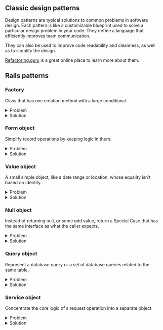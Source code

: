
## Classic design patterns

Design patterns are typical solutions to common problems in software design.
Each pattern is like a customizable blueprint used to solve a particular design problem in your code.
They define a language that efficiently improves team communication.

They can also be used to improve code readability and cleanness, as well as to simplify the design.

[Refactoring.guru](https://refactoring.guru) is a great online place to learn more about them.

## Rails patterns

### Factory
Class that has one creation method with a large conditional.

<details>
  <summary>Problem</summary>
  You have a method which instantiates a different type of object depending on a particular parameter.
</details>

<details>
  <summary>Solution</summary>
  Read more <a href="https://www.sihui.io/design-pattern-factory/" target="_blank" rel="noopener">here</a>.
</details>

### Form object
Simplify record operations by keeping logic in them.

<details>
  <summary>Problem</summary>
  <ul>
    <li>Your controllers are huge and you want to make them more readable by extracting some of their logic, but you don't want to clutter your models.</li>
    <li>Your opinion is that models shouldn't have validations.</li>
    <li>You have a virtual attribute that works only in a couple of places, but it doesn't make sense to add <i>attr_accessor</i> to the model.</li>
  </ul>
</details>

<details>
  <summary>Solution</summary>
  Read more <a href="https://thoughtbot.com/blog/activemodel-form-objects" target="_blank" rel="noopener">here</a>.
  <br>
  <i>Note</i>: Form objects work great with <a href="https://github.com/makandra/active_type" target="_blank" rel="noopener">active_type</a>.
</details>

### Value object
A small simple object, like a date range or location, whose equality isn’t based on identity.

<details>
  <summary>Problem</summary>
  The problem can be spotted by finding:
  <ul>
    <li>attributes that don't make sense on their own</li>
    <li>logic that is tightly coupled with primitives (attributes with behaviour - methods)</li>
  </ul>
</details>

<details>
  <summary>Solution</summary>
  Read more <a href="https://revs.runtime-revolution.com/value-objects-in-ruby-on-rails-9df64bc8db34" target="_blank" rel="noopener">here</a>.
</details>

### Null object
Instead of returning null, or some odd value, return a Special Case that has the same interface as what the caller expects.

<details>
  <summary>Problem</summary>
  You have a lot of conditionals scattered around many classes or view files that check the same thing. It's usually a low-level error handling part that covers calls to <i>nil</i>s.
</details>

<details>
  <summary>Solution</summary>
  Read more <a href="https://thoughtbot.com/blog/handling-associations-on-null-objects" target="_blank" rel="noopener">here</a>.
</details>

### Query object
Represent a database query or a set of database queries related to the same table.

<details>
  <summary>Problem</summary>
  <ul>
    <li>You want to simplify a class that fetches some data from your database using a complex query</li>
    <li>You want to simplify your model scope to use another class, instead of keeping the query in the caller</li>
    <li>You have a complex SQL query that is used in multiple callers</li>
  </ul>
</details>

<details>
  <summary>Solution</summary>
  Read more <a href="https://medium.flatstack.com/query-object-in-ruby-on-rails-56ea434365f0" target="_blank" rel="noopener">here</a>.
</details>

### Service object
Concentrate the core logic of a request operation into a separate object.

<details>
  <summary>Problem</summary>
  You have a complex set of operations that need to be executed in a sequence synchronously or asynchronously.
</details>

<details>
  <summary>Solution</summary>
  Read more <a href="http://brewhouse.io/blog/2014/04/30/gourmet-service-objects.html" target="_blank" rel="noopener">here</a>.
  <br>
  <i>Note</i>: Service objects can easily become a code smell if not handled properly. If you find yourself with a service object that has too many methods and/or becomes generally unreadable and hard to understand, you might have to find a <a href="https://blog.carbonfive.com/bring-clarity-to-your-monolith-with-bounded-contexts/" target="_blank" rel="noopener">bounded context</a> or use one of the design patterns mentioned in this chapter.
</details>
